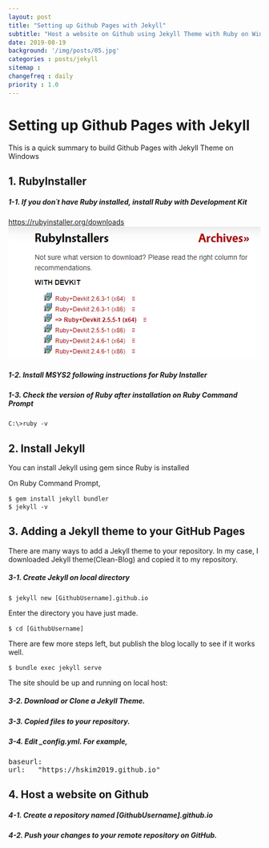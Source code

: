 ```yaml
---
layout: post
title: "Setting up Github Pages with Jekyll"
subtitle: "Host a website on Github using Jekyll Theme with Ruby on Windows"
date: 2019-08-19
background: '/img/posts/05.jpg'
categories : posts/jekyll
sitemap :
changefreq : daily
priority : 1.0
---
```

<h1>Setting up Github Pages with Jekyll</h1>
<p>This is a quick summary to build Github Pages with Jekyll Theme on Windows</p>

<h2 class="section-heading">1. RubyInstaller</h2>
<h5>1-1. If you don´t have Ruby installed, install Ruby with Development Kit</h5>
<a href="https://rubyinstaller.org/downloads/">https://rubyinstaller.org/downloads</a>
<img class="img-fluid" src="/img/posts/190819/rubyinstaller.PNG" alt="RubyInstaller Page">

<h5>1-2. Install MSYS2 following instructions for Ruby Installer</h5>
<h5>1-3. Check the version of Ruby after installation on Ruby Command Prompt</h5>
<pre class="highlight"><code>C:\>ruby -v</code></pre>

<h2 class="section-heading">2. Install Jekyll</h2>
<p>You can install Jekyll using gem since Ruby is installed</p>
<p>On Ruby Command Prompt,</p>
<pre class="highlight"><code>$ gem install jekyll bundler
$ jekyll -v</code></pre>

<h2 class="section-heading">3. Adding a Jekyll theme to your GitHub Pages</h2>
<p>There are many ways to add a Jekyll theme to your repository. In my case, I downloaded Jekyll theme(Clean-Blog) and copied it to my repository.</p>

<h5>3-1. Create Jekyll on local directory</h5>
<pre class="highlight"><code>$ jekyll new [GithubUsername].github.io</code></pre>

<p>Enter the directory you have just made.</p>
<pre class="highlight"><code>$ cd [GithubUsername]</code></pre>

<p>There are few more steps left, but publish the blog locally to see if it works well.</p>
<pre class="highlight"><code>$ bundle exec jekyll serve</code></pre>

<p>The site should be up and running on local host:</p>
<http://127.0.0.1:4000/>

<h5>3-2. Download or Clone a Jekyll Theme.</h5>
<h5>3-3. Copied files to your repository.</h5>
<h5>3-4. Edit _config.yml. For example, </h5>
<pre class="highlight">
baseurl:            
url:   "https://hskim2019.github.io"</pre>

<h2 class="section-heading">4. Host a website on Github</h2>
<h5>4-1. Create a repository named [GithubUsername].github.io</h5>
<h5>4-2. Push your changes to your remote repository on GitHub.</h5>


